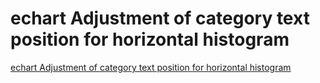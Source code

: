# echart Adjustment of category text position for horizontal histogram
[echart Adjustment of category text position for horizontal histogram](https://aiwithcloud.com/2022/09/15/echart_adjustment_of_category_text_position_for_horizontal_histogram/)